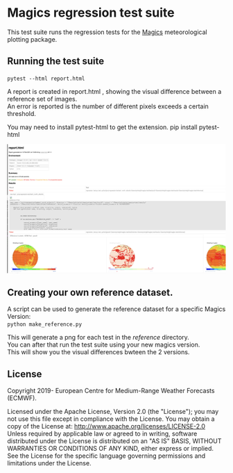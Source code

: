 
# Magics regression test suite

This test suite runs the regression tests for the [Magics](https://confluence.ecmwf.int/magics) meteorological plotting package. 


## Running the test suite
`pytest --html report.html`

A report is created in report.html , showing the visual difference between a reference set of images.   
An error is reported is the number of different pixels exceeds a certain threshold.

You may need to install pytest-html to get the extension.
pip install pytest-html

![Example of report](report.png)

## Creating your own reference dataset.

A script can be used to generate the reference dataset for a specific Magics Version:  
`python make_reference.py`   

This will generate a png for each test in the *reference* directory.  
You can after that run the test suite using your new magics version.  
This will show you the visual differences bwteen the 2 versions.


## License

Copyright 2019- European Centre for Medium-Range Weather Forecasts (ECMWF).

Licensed under the Apache License, Version 2.0 (the "License"); you may not use this file except in compliance with the License. You may obtain a copy of the License at: http://www.apache.org/licenses/LICENSE-2.0 Unless required by applicable law or agreed to in writing, software distributed under the License is distributed on an "AS IS" BASIS, WITHOUT WARRANTIES OR CONDITIONS OF ANY KIND, either express or implied. See the License for the specific language governing permissions and limitations under the License.
